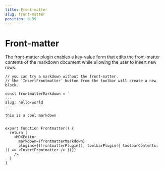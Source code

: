 ```yaml
---
title: Front-matter
slug: front-matter
position: 0.99
---
```


# Front-matter

The [front-matter](https://jekyllrb.com/docs/front-matter/) plugin enables a key-value form that edits the front-matter contents of the markdown document while allowing the user to insert new rows.

```tsx
// you can try a markdown without the front-matter,
// the `InsertFrontmatter` button from the toolbar will create a new block.

const frontmatterMarkdown = `
---
slug: hello-world
---

this is a cool markdown
`

export function Frontmatter() {
  return (
    <MDXEditor
      markdown={frontmatterMarkdown}
      plugins={[frontmatterPlugin(), toolbarPlugin({ toolbarContents: () => <InsertFrontmatter /> })]}
    />
  )
}
```
